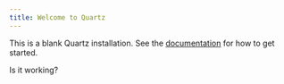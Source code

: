 ```yaml
---
title: Welcome to Quartz
---
```


This is a blank Quartz installation.
See the [documentation](https://quartz.jzhao.xyz) for how to get started.

Is it working?
